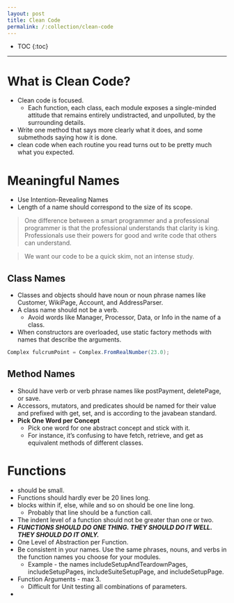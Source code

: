 ```yaml
---
layout: post
title: Clean Code
permalink: /:collection/clean-code
---
```


- TOC
{:toc}

---

# What is Clean Code?
- Clean code is focused.
  - Each function, each class, each module exposes a single-minded attitude that remains entirely undistracted, and unpolluted, by the surrounding details.
- Write one method that says more clearly what it does, and some submethods saying how it is done.
- clean code when each routine you read turns out to be pretty much what you expected.

# Meaningful Names
- Use Intention-Revealing Names
- Length of a name should correspond to the size of its scope.

> One difference between a smart programmer and a professional programmer is that the professional understands that clarity is king. Professionals use their powers for good and write code that others can understand.

> We want our code to be a quick skim, not an intense study. 

## Class Names
- Classes and objects should have noun or noun phrase names like Customer, WikiPage, Account, and AddressParser.
- A class name should not be a verb.
  - Avoid words like Manager, Processor, Data, or Info in the name of a class.
- When constructors are overloaded, use static factory methods with names that describe the arguments.

```java
Complex fulcrumPoint = Complex.FromRealNumber(23.0); 
```

## Method Names
- Should have verb or verb phrase names like postPayment, deletePage, or save.
- Accessors, mutators, and predicates should be named for their value and prefixed with get, set, and is according to the javabean standard.
- **Pick One Word per Concept**
  - Pick one word for one abstract concept and stick with it.
  - For instance, it’s confusing to have fetch, retrieve, and get as equivalent methods of different classes.

# Functions
- should be small.
- Functions should hardly ever be 20 lines long.
- blocks within if, else, while and so on should be one line long.
  - Probably that line should be a function call.
- The indent level of a function should not be greater than one or two.
- ***FUNCTIONS SHOULD DO ONE THING. THEY SHOULD DO IT WELL. THEY SHOULD DO IT ONLY.***
- One Level of Abstraction per Function.
- Be consistent in your names. Use the same phrases, nouns, and verbs in the function names you choose for your modules.
  - Example - the names includeSetupAndTeardownPages, includeSetupPages, includeSuiteSetupPage, and includeSetupPage.
- Function Arguments - max 3.
  - Difficult for Unit testing all combinations of parameters.
- 